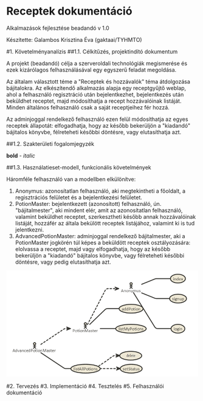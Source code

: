 # Receptek dokumentáció

Alkalmazások fejlesztése beadandó v 1.0

Készítette: Galambos Krisztina Éva (gaktaai/TYHMTO)

#1. Követelményanalízis
##1.1. Célkitűzés, projektindító dokumentum

A projekt (beadandó) célja a szerveroldali technológiák megismerése és ezek kizárólagos felhasználásával egy egyszerű feladat megoldása.

Az általam választott téme a "Receptek és hozzávalók" téma átdolgozása bájitalokra. Az elkészítendő alkalmazás alapja egy receptgyűjtő weblap, ahol a felhasználó regisztráció után bejelentkezhet, bejelentkezés után beküldhet receptet,  majd módosíthatja a recept hozzávalóinak listáját. Minden általános felhasználó csak a saját receptjeihez fér hozzá.

Az adminjoggal rendelkező felhasználó ezen felül módosíthatja az egyes receptek állapotát: elfogadhatja, hogy az később bekerüljön a "kiadandó" bájitalos könyvbe, félreteheti későbbi döntésre, vagy elutasíthatja azt.

##1.2. Szakterületi fogalomjegyzék

**bold** - *italic*

##1.3. Használatieset-modell, funkcionális követelmények

Háromféle felhasználó van a modellben elkülönítve:

1. Anonymus: azonosítatlan felhasználó, aki megtekintheti a főoldalt, a regisztrációs felületet és a bejelentkezési felületet.
2. PotionMaster: bejelentkezett (azonosított) felhasználó, ún. "bájitalmester", aki mindent elér, amit az azonosítatlan felhasználó, valamint beküldhet receptet, szerkesztheti később annak hozzávalóinak listáját, hozzáfér az általa bekülött receptek listájához, valamint ki is tud jelentkezni.
3. AdvancedPotionMaster: adminjoggal rendelkező bájitalmester, aki a PotionMaster jogkörén túl képes a beküldött receptek osztályozására: elolvassa a receptet, majd vagy elfogadhatja, hogy az később bekerüljön a "kiadandó" bájitalos könyvbe, vagy félreteheti későbbi döntésre, vagy pedig elutasíthatja azt.

![Használatieset diagram](docs/images/hasznalati_esetdiagram_gaktaai.png)


#2. Tervezés
#3. Implementáció
#4. Tesztelés
#5. Felhasználói dokumentáció
